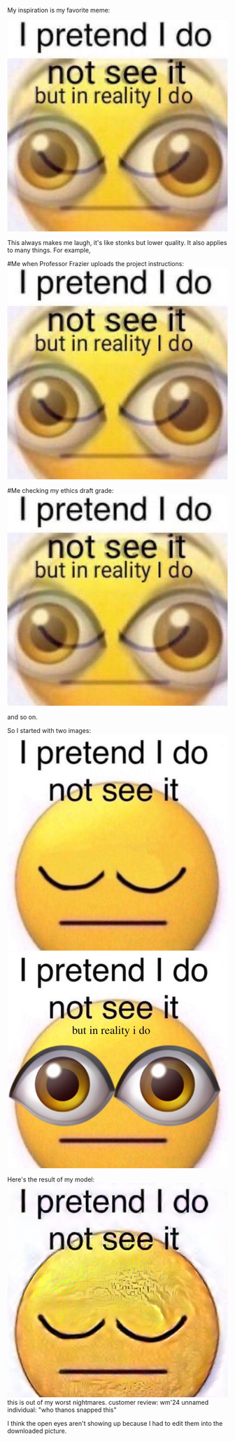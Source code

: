 My inspiration is my favorite meme:

![img_64.png](img_64.png)

This always makes me laugh, it's like stonks but lower quality. It also applies to many things.
For example,

#Me when Professor Frazier uploads the project instructions:
![img_65.png](img_65.png)

#Me checking my ethics draft grade:
![img_66.png](img_66.png)

and so on.

So I started with two images:
![img_68.png](img_68.png)
![img_67.png](img_67.png)

Here's the result of my model:
![img_69.png](img_69.png)
this is out of my worst nightmares. 
customer review: wm'24 unnamed individual: "who thanos snapped this"

I think the open eyes aren't showing up because I had to edit them into the downloaded picture.
